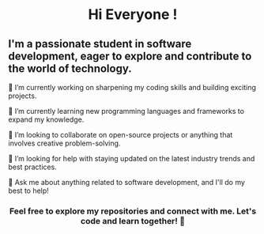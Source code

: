 
<h1 align="center" color="#1DB954">Hi Everyone !</h1>
<h2 align="left">I'm a passionate student in software development, eager to explore and contribute to the world of technology.</h2>

<p align="left">🔭 I’m currently working on sharpening my coding skills and building exciting projects.</p>
<p align="left">🌱 I’m currently learning new programming languages and frameworks to expand my knowledge.</p>
<p align="left">👯 I’m looking to collaborate on open-source projects or anything that involves creative problem-solving.</p>
<p align="left">🤔 I’m looking for help with staying updated on the latest industry trends and best practices.</p>
<p align="left">💬 Ask me about anything related to software development, and I'll do my best to help!</p>



<h3 align="center">Feel free to explore my repositories and connect with me. Let's code and learn together! 🚀</h3> 
